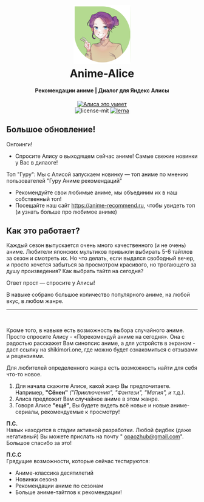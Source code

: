 <h1 align="center">
  <a href="https://dialogs.yandex.ru/store/skills/todo"><img src="/documentation/assets/avatar.png" width="150"/></a>
  <br>
  Anime-Alice
</h1>

<h4 align="center">Рекомендации аниме | Диалог для Яндекс Алисы</h4>
<p align="center">
  <a href="https://dialogs.yandex.ru/store/skills/c6bd0716-guru-anime-rekomendacij?utm_source=site&utm_medium=badge&utm_campaign=v1&utm_term=d1" target="_blank"><img alt="Алиса это умеет" src="https://dialogs.s3.yandex.net/badges/v1-term1.svg"/></a>
  <br/>
<img src="https://badgen.net/badge/license/MIT/blue" alt="license-mit" data-canonical-src="https://badgen.net/badge/license/MIT/blue" style="max-width:100%;">

<a href="https://lerna.js.org/">
<img src="https://img.shields.io/badge/maintained%20with-lerna-cc00ff.svg" alt="lerna" data-canonical-src="https://img.shields.io/badge/maintained%20with-lerna-cc00ff.svg" style="max-width:100%;">
</a>
</p>

<h2>Большое обновление!</h2>
Онгоинги!

- Спросите Алису о выходящем сейчас аниме! Самые свежие новинки у Вас в дилаоге!

Топ "Гуру":
Мы с Алисой запускаем новинку — топ аниме по мнению пользователей "Гуру Аниме рекомендаций"

- Рекомендуйте свои любимые аниме, мы объединим их в наш собственный топ!
- Посещайте наш сайт https://anime-recommend.ru, чтобы увидеть топ (и узнать больше про любимое аниме)

<h2>Как это работает?</h2>
Каждый сезон выпускается очень много качественного (и не очень) аниме. Любители японских мультиков привыкли выбирать 5-6
тайтлов за сезон и смотреть их. Но что делать, если выдался свободный вечер, и просто хочется забыться за просмотром
красивого, но трогающего за душу произведения? Как выбрать тайтл на сегодня?

Ответ прост — спросите у Алисы!

В навыке собрано большое количество популярного аниме, на любой вкус, в любом жанре.

<hr><br>

Кроме того, в навыке есть возможность выбора случайного аниме. Просто спросите Алису - «Порекомендуй аниме на сегодня».
Она с радостью расскажет Вам синопсис аниме, а для устройств в экраном - даст ссылку на shikimori.one, где можно будет
ознакомиться с отзывами и рецензиями.

Для любителей определенного жанра есть возможность найти для себя что-то новое.

1. Для начала скажите Алисе, какой жанр Вы предпочитаете. Например, **"Сёнен"** _("Приключения", "Фэнтези", "Магия", и
   т.д.)_.
2. Алиса предложит Вам случайное аниме в этом жанре.
3. Говоря Алисе **"ещё"**, Вы будете видеть всё новые и новые аниме-сериалы, рекомендуемые к просмотру!

<b>П.С.</b><br>
Навык находится в стадии активной разработки. Любой фидбек (даже негативный) Вы можете прислать на почту "
opaozhub@gmail.com". Большое спасибо за это!

<b>П.С.С</b><br>
Грядущие возможности, которые сейчас тестируются:

- Аниме-классика десятилетий
- Новинки сезона
- Рекомендации аниме по сезонам
- Больше аниме-тайтлов к рекомендации!
